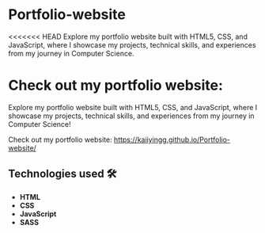 # Portfolio-website
<<<<<<< HEAD
Explore my portfolio website built with HTML5, CSS, and JavaScript, where I showcase my projects, technical skills, and experiences from my journey in Computer Science. 

Check out my portfolio website:
=======

Explore my portfolio website built with HTML5, CSS, and JavaScript, where I showcase my projects, technical skills, and experiences from my journey in Computer Science!

Check out my portfolio website: https://kaiiyingg.github.io/Portfolio-website/ 

## Technologies used 🛠️

- **HTML** 
- **CSS** 
- **JavaScript** 
- **SASS** 